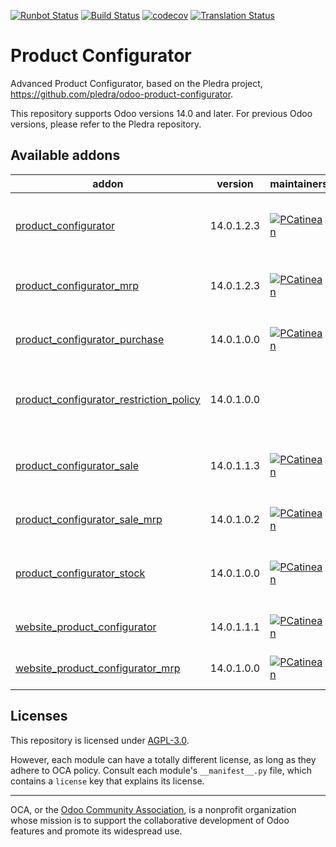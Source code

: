 [![Runbot Status](https://runbot.odoo-community.org/runbot/badge/flat//14.0.svg)](https://runbot.odoo-community.org/runbot/repo/github-com-oca-product-configurator-)
[![Build Status](https://travis-ci.com/OCA/product-configurator.svg?branch=14.0)](https://travis-ci.com/OCA/product-configurator)
[![codecov](https://codecov.io/gh/OCA/product-configurator/branch/14.0/graph/badge.svg)](https://codecov.io/gh/OCA/product-configurator)
[![Translation Status](https://translation.odoo-community.org/widgets/product-configurator-14-0/-/svg-badge.svg)](https://translation.odoo-community.org/engage/product-configurator-14-0/?utm_source=widget)

<!-- /!\ do not modify above this line -->

# Product Configurator

Advanced Product Configurator, based on the Pledra project,
https://github.com/pledra/odoo-product-configurator.

This repository supports Odoo versions 14.0 and later.
For previous Odoo versions, please refer to the Pledra repository.

<!-- /!\ do not modify below this line -->

<!-- prettier-ignore-start -->

[//]: # (addons)

Available addons
----------------
addon | version | maintainers | summary
--- | --- | --- | ---
[product_configurator](product_configurator/) | 14.0.1.2.3 | [![PCatinean](https://github.com/PCatinean.png?size=30px)](https://github.com/PCatinean) | Base for product configuration interface modules
[product_configurator_mrp](product_configurator_mrp/) | 14.0.1.2.3 | [![PCatinean](https://github.com/PCatinean.png?size=30px)](https://github.com/PCatinean) | BOM Support for configurable products
[product_configurator_purchase](product_configurator_purchase/) | 14.0.1.0.0 | [![PCatinean](https://github.com/PCatinean.png?size=30px)](https://github.com/PCatinean) | Product configuration interface for Purchase
[product_configurator_restriction_policy](product_configurator_restriction_policy/) | 14.0.1.0.0 |  | Adds a Restriction Policy for processing restrictions.
[product_configurator_sale](product_configurator_sale/) | 14.0.1.1.3 | [![PCatinean](https://github.com/PCatinean.png?size=30px)](https://github.com/PCatinean) | Product configuration interface modules for Sale
[product_configurator_sale_mrp](product_configurator_sale_mrp/) | 14.0.1.0.2 | [![PCatinean](https://github.com/PCatinean.png?size=30px)](https://github.com/PCatinean) | BOM Support for sales wizard
[product_configurator_stock](product_configurator_stock/) | 14.0.1.0.0 | [![PCatinean](https://github.com/PCatinean.png?size=30px)](https://github.com/PCatinean) | Product configuration interface module for Stock
[website_product_configurator](website_product_configurator/) | 14.0.1.1.1 | [![PCatinean](https://github.com/PCatinean.png?size=30px)](https://github.com/PCatinean) | Configure products in e-shop
[website_product_configurator_mrp](website_product_configurator_mrp/) | 14.0.1.0.0 | [![PCatinean](https://github.com/PCatinean.png?size=30px)](https://github.com/PCatinean) | Website integration of MRP

[//]: # (end addons)

<!-- prettier-ignore-end -->

## Licenses

This repository is licensed under [AGPL-3.0](LICENSE).

However, each module can have a totally different license, as long as they adhere to OCA
policy. Consult each module's `__manifest__.py` file, which contains a `license` key
that explains its license.

----

OCA, or the [Odoo Community Association](http://odoo-community.org/), is a nonprofit
organization whose mission is to support the collaborative development of Odoo features
and promote its widespread use.

